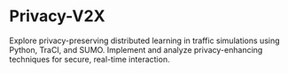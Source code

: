 # Privacy-V2X
Explore privacy-preserving distributed learning in traffic simulations using Python, TraCI, and SUMO. Implement and analyze privacy-enhancing techniques for secure, real-time interaction.
